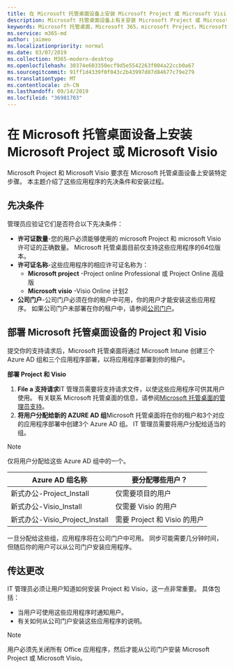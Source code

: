 ```yaml
---
title: 在 Microsoft 托管桌面设备上安装 Microsoft Project 或 Microsoft Visio
description: Microsoft 托管桌面设备上有关安装 Microsoft Project 或 Microsoft Visio 的信息
keywords: Microsoft 托管桌面，Microsoft 365，microsoft Project，Microsoft Visio
ms.service: m365-md
author: jaimeo
ms.localizationpriority: normal
ms.date: 03/07/2019
ms.collection: M365-modern-desktop
ms.openlocfilehash: 30374e603350ecf9d5e5542263f004a22ccb0a67
ms.sourcegitcommit: 91ff1d4339f0f043c2b43997d87d84677c79e279
ms.translationtype: MT
ms.contentlocale: zh-CN
ms.lasthandoff: 09/14/2019
ms.locfileid: "36981703"
---
```

# <a name="install-microsoft-project-or-microsoft-visio-on-microsoft-managed-desktop-devices"></a>在 Microsoft 托管桌面设备上安装 Microsoft Project 或 Microsoft Visio

Microsoft Project 和 Microsoft Visio 要求在 Microsoft 托管桌面设备上安装特定步骤。 本主题介绍了这些应用程序的先决条件和安装过程。

## <a name="prerequisites"></a>先决条件

管理员应验证它们是否符合以下先决条件：
- **许可证数量**-您的用户必须能够使用的 microsoft Project 和 microsoft Visio 许可证的正确数量。 Microsoft 托管桌面目前仅支持这些应用程序的64位版本。 
- **许可证名称**-这些应用程序的相应许可证名称为：
    - **Microsoft project** -Project online Professional 或 Project Online 高级版
    - **Microsoft visio** -Visio Online 计划2
- **公司门户**-公司门户必须在你的租户中可用，你的用户才能安装这些应用程序。 如果公司门户未部署在你的租户中，请参阅[公司门户](company-portal.md)。

## <a name="deploy-project-and-visio-for-microsoft-managed-desktop-devices"></a>部署 Microsoft 托管桌面设备的 Project 和 Visio
提交你的支持请求后，Microsoft 托管桌面将通过 Microsoft Intune 创建三个 Azure AD 组和三个应用程序部署，以将应用程序部署到你的租户。  

**部署 Project 和 Visio**
1. **File a 支持请求**IT 管理员需要将支持请求文件，以使这些应用程序可供其用户使用。 有关联系 Microsoft 托管桌面的信息，请参阅[Microsoft 托管桌面的管理员支持](../working-with-managed-desktop/admin-support.md)。
2. **将用户分配给新的 AZURE AD 组**Microsoft 托管桌面将在你的租户和3个对应的应用程序部署中创建3个 Azure AD 组。 IT 管理员需要将用户分配给适当的组。

>[!NOTE]
>仅将用户分配给这些 Azure AD 组中的一个。 

Azure AD 组名称 | 要分配哪些用户？   
 --- | ---
新式办公-Project_Install | 仅需要项目的用户
新式办公-Visio_Install | 仅需要 Visio 的用户
新式办公-Visio_Project_Install | 需要 Project 和 Visio 的用户

一旦分配给这些组，应用程序将在公司门户中可用。 同步可能需要几分钟时间，但随后你的用户可以从公司门户安装应用程序。 

## <a name="communicate-changes"></a>传达更改
IT 管理员必须让用户知道如何安装 Project 和 Visio，这一点非常重要。 具体包括： 
- 当用户可使用这些应用程序时通知用户。 
- 有关如何从公司门户安装这些应用程序的说明。

>[!NOTE]
>用户必须先关闭所有 Office 应用程序，然后才能从公司门户安装 Microsoft Project 或 Microsoft Visio。 
